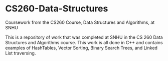 # CS260-Data-Structures
Coursework from the CS260 Course, Data Structures and Algorithms, at SNHU

This is a repository of work that was completed at SNHU in the CS 260 Data Structures and Algorithms course. This work is all done in C++ and contains examples of
HashTables, Vector Sorting, Binary Search Trees, and Linked List traversing. 

